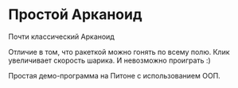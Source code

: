 # Простой Арканоид
Почти классический Арканоид

Отличие в том, что ракеткой можно гонять по всему полю.
Клик увеличивает скорость шарика.
И невозможно проиграть :)

Простая демо-программа на Питоне с использованием ООП.

